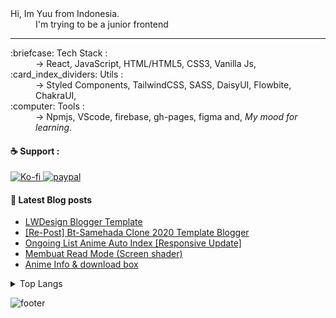 <dl>
  <dt>Hi, Im Yuu from Indonesia.</dt>
  <dd>I'm trying to be a junior frontend</dd>
</dl>

---

<dl>
  <dt>:briefcase: Tech Stack :</dt>
  <dd>-> React, JavaScript, HTML/HTML5, CSS3, Vanilla Js,</dd>

  <dt>:card_index_dividers: Utils :</dt>
  <dd>-> Styled Components, TailwindCSS, SASS, DaisyUI, Flowbite, ChakraUI,</dd>
  
  <dt>:computer: Tools :</dt>
  <dd>-> Npmjs, VScode, firebase, gh-pages, figma and, <em>My mood for learning</em>.</dd>
</dl>


#### :coffee: Support :

<a href="https://ko-fi.com/idyuu">
  <img src="https://img.shields.io/badge/Ko--fi-F16061?style=for-the-badge&logo=ko-fi&logoColor=white" alt="Ko-fi"/>
</a>

<a href="https://www.paypal.com/paypalme/arleth98">
  <img src="https://img.shields.io/badge/PayPal-00457C?style=for-the-badge&logo=paypal&logoColor=white" alt="paypal"/>
</a>

#### :closed_book: Latest Blog posts
<!-- BLOG-POST-LIST:START -->
- [LWDesign Blogger Template](https://arlethdesign.blogspot.com/2020/09/lwdesign-blogger-template.html)
- [[Re-Post] Bt-Samehada Clone 2020 Template Blogger](https://arlethdesign.blogspot.com/2020/02/template-blogger-samehada-clone-2020.html)
- [Ongoing List Anime Auto Index [Responsive Update]](https://arlethdesign.blogspot.com/2017/10/ongoing-list-anime-auto-index.html)
- [Membuat Read Mode &lpar;Screen shader&rpar;](https://arlethdesign.blogspot.com/2020/06/membuat-read-mode-screen-shader.html)
- [Anime Info &amp; download box](https://arlethdesign.blogspot.com/2020/06/anime-info-download-box.html)
<!-- BLOG-POST-LIST:END -->

<details>

<summary>Top Langs</summary>

![Top Langs](https://github-readme-stats.vercel.app/api/top-langs/?username=Id-Yuu&layout=compact&hide_border&theme=transparent)

</details>


![footer](https://capsule-render.vercel.app/api?type=waving&color=auto&height=150&section=footer&text=Id-Yuu&fontSize=20&fontAlignY=60&fontAlign=90)

